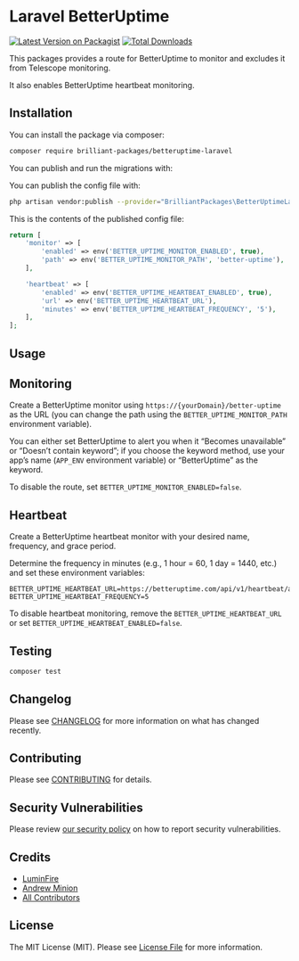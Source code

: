 # Laravel BetterUptime

[![Latest Version on Packagist](https://img.shields.io/packagist/v/brilliant-packages/betteruptime-laravel.svg?style=flat-square)](https://packagist.org/packages/brilliant-packages/betteruptime-laravel)
[![Total Downloads](https://img.shields.io/packagist/dt/brilliant-packages/betteruptime-laravel.svg?style=flat-square)](https://packagist.org/packages/brilliant-packages/betteruptime-laravel)


This packages provides a route for BetterUptime to monitor and excludes it from Telescope monitoring.

It also enables BetterUptime heartbeat monitoring.

## Installation

You can install the package via composer:

```bash
composer require brilliant-packages/betteruptime-laravel
```

You can publish and run the migrations with:

You can publish the config file with:
```bash
php artisan vendor:publish --provider="BrilliantPackages\BetterUptimeLaravel\BetterUptimeLaravelServiceProvider" --tag="betteruptime-laravel-config"
```

This is the contents of the published config file:

```php
return [
    'monitor' => [
        'enabled' => env('BETTER_UPTIME_MONITOR_ENABLED', true),
        'path' => env('BETTER_UPTIME_MONITOR_PATH', 'better-uptime'),
    ],

    'heartbeat' => [
        'enabled' => env('BETTER_UPTIME_HEARTBEAT_ENABLED', true),
        'url' => env('BETTER_UPTIME_HEARTBEAT_URL'),
        'minutes' => env('BETTER_UPTIME_HEARTBEAT_FREQUENCY', '5'),
    ],
];
```

## Usage

## Monitoring

Create a BetterUptime monitor using `https://{yourDomain}/better-uptime` as the URL (you can change the path using the `BETTER_UPTIME_MONITOR_PATH` environment variable).

You can either set BetterUptime to alert you when it “Becomes unavailable” or “Doesn’t contain keyword”; if you choose the keyword method, use your app’s name (`APP_ENV` environment variable) or “BetterUptime” as the keyword.

To disable the route, set `BETTER_UPTIME_MONITOR_ENABLED=false`.

## Heartbeat

Create a BetterUptime heartbeat monitor with your desired name, frequency, and grace period.

Determine the frequency in minutes (e.g., 1 hour = 60, 1 day = 1440, etc.) and set these environment variables:

```
BETTER_UPTIME_HEARTBEAT_URL=https://betteruptime.com/api/v1/heartbeat/abc123
BETTER_UPTIME_HEARTBEAT_FREQUENCY=5
```

To disable heartbeat monitoring, remove the `BETTER_UPTIME_HEARTBEAT_URL` or set `BETTER_UPTIME_HEARTBEAT_ENABLED=false`.

## Testing

```bash
composer test
```

## Changelog

Please see [CHANGELOG](documentation/CHANGELOG.md) for more information on what has changed recently.

## Contributing

Please see [CONTRIBUTING](.github/CONTRIBUTING.md) for details.

## Security Vulnerabilities

Please review [our security policy](../../security/policy) on how to report security vulnerabilities.

## Credits

- [LuminFire](https://luminfire.com)
- [Andrew Minion](https://andrewrminion.com/)
- [All Contributors](../../contributors)

## License

The MIT License (MIT). Please see [License File](LICENSE.md) for more information.
